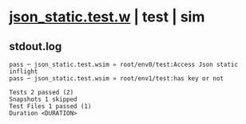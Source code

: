 # [json_static.test.w](../../../../../examples/tests/valid/json_static.test.w) | test | sim

## stdout.log
```log
pass ─ json_static.test.wsim » root/env0/test:Access Json static inflight
pass ─ json_static.test.wsim » root/env1/test:has key or not             

Tests 2 passed (2)
Snapshots 1 skipped
Test Files 1 passed (1)
Duration <DURATION>
```

